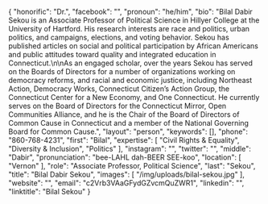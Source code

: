 {
  "honorific": "Dr.",
  "facebook": "",
  "pronoun": "he/him",
  "bio": "Bilal Dabir Sekou is an Associate Professor of Political Science in Hillyer College at the University of Hartford. His research interests are race and politics, urban politics, and campaigns, elections, and voting behavior. Sekou has published articles on social and political participation by African Americans and public attitudes toward quality and integrated education in Connecticut.\n\nAs an engaged scholar, over the years Sekou has served on the Boards of Directors for a number of organizations working on democracy reforms, and racial and economic justice, including Northeast Action, Democracy Works, Connecticut Citizen’s Action Group, the Connecticut Center for a New Economy, and One Connecticut. He currently serves on the Board of Directors for the Connecticut Mirror, Open Communities Alliance, and he is the Chair of the Board of Directors of Common Cause in Connecticut and a member of the National Governing Board for Common Cause.",
  "layout": "person",
  "keywords": [],
  "phone": "860-768-4231",
  "first": "Bilal",
  "expertise": [
    "Civil Rights & Equality",
    "Diversity & Inclusion",
    "Politics"
  ],
  "instagram": "",
  "twitter": "",
  "middle": "Dabir",
  "pronunciation": "bee-LAHL dah-BEER SEE-koo",
  "location": [
    "Vernon"
  ],
  "role": "Associate Professor, Political Science",
  "last": "Sekou",
  "title": "Bilal Dabir Sekou",
  "images": [
    "/img/uploads/bilal-sekou.jpg"
  ],
  "website": "",
  "email": "c2Vrb3VAaGFydGZvcmQuZWR1",
  "linkedin": "",
  "linktitle": "Bilal Sekou"
}